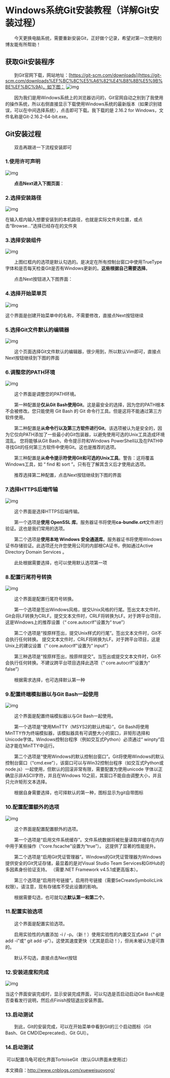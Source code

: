 # Windows系统Git安装教程（详解Git安装过程）

  今天更换电脑系统，需要重新安装Git，正好做个记录，希望对第一次使用的博友能有所帮助！

## 获取Git安装程序

  到Git官网下载，网站地址：[https://git-scm.com/downloads](https://git-scm.com/downloads%EF%BC%8C%E5%A6%82%E4%B8%8B%E5%9B%BE%EF%BC%9A)，如下图：
![img](https://img2018.cnblogs.com/blog/1705204/201911/1705204-20191122204208111-2049469323.png)

  因为我们是用Windows系统上的浏览器访问的，Git官网自动之别到了我使用的操作系统，所以右侧直接显示下载使用Windows系统的最新版本（如果识别错误，可以在中间选择系统），点击即可下载。我下载的是 2.16.2 for Windows，文件名称是Git-2.16.2-64-bit.exe。

## Git安装过程

  双击再跟进一下流程安装即可

### 1.使用许可声明

![img](pic/git-1.png)





  **点击Next进入下图页面**：

### 2.选择安装路径

![img](pic/git-2.png)

在输入框内输入想要安装到的本机路径，也就是实际文件夹位置，或点击“Browse...”选择已经存在的文件夹

### 3.选择安装组件

![img](pic/git-3.png)

  上图红框内的选项是默认勾选的。是决定在所有控制台窗口中使用TrueType字体和是否每天检查Git是否有Windows更新的。**这些根据自己需要选择**。

  点击Next按钮进入下图界面：

### 4.选择开始菜单页

![img](pic/git-4.png)

这个界面是创建开始菜单中的名称，不需要修改，直接点Next按钮继续

### 5.选择Git文件默认的编辑器

![img](pic/git-5.png)

  这个页面选择Git文件默认的编辑器，很少用到，所以默认Vim即可，直接点Next按钮继续到下图的界面

### 6.调整您的PATH环境

![img](pic/git-6.png)

  这个界面是调整您的PATH环境。

  第一种配置是**仅从Git Bash使用Git**。这是最安全的选择，因为您的PATH根本不会被修改。您只能使用 Git Bash 的 Git 命令行工具。但是这将不能通过第三方软件使用。

  第二种配置是**从命令行以及第三方软件进行Git**。该选项被认为是安全的，因为它仅向PATH添加了一些最小的Git包装器，以避免使用可选的Unix工具造成环境混乱。
您将能够从Git Bash，命令提示符和Windows PowerShell以及在PATH中寻找Git的任何第三方软件中使用Git。这也是推荐的选项。

  第三种配置是**从命令提示符使用Git和可选的Unix工具**。警告：这将覆盖Windows工具，如 “ find 和 sort ”。只有在了解其含义后才使用此选项。

  推荐选择第二种配置，点击Next按钮继续到下图的界面

### 7.选择HTTPS后端传输

![img](pic/git-7.png)

  这个界面是选择HTTPS后端传输。

  第一个选项是**使用 OpenSSL 库**。服务器证书将使用**ca-bundle.crt**文件进行验证。这也是我们常用的选项。

  第二个选项是**使用本地 Windows 安全通道库**。服务器证书将使用Windows证书存储验证。此选项还允许您使用公司的内部根CA证书，例如通过Active Directory Domain Services 。

  此处根据需要选择，也可以使用默认选项第一项

### 8.配置行尾符号转换

![img](pic/git-8.png)

  这个界面是配置行尾符号转换。

  第一个选项是签出Windows风格，提交Unix风格的行尾。签出文本文件时，Git会将LF转换为CRLF。提交文本文件时，CRLF将转换为LF。对于跨平台项目，这是Windows上的推荐设置（“ core.autocrlf”设置为“ true”）

  第二个选项是“按原样签出，提交Unix样式的行尾”。签出文本文件时，Git不会执行任何转换。 提交文本文件时，CRLF将转换为LF。对于跨平台项目，这是Unix上的建议设置（“ core.autocrlf”设置为“ input”）

  第三种选项是“按原样签出，按原样提交”。当签出或提交文本文件时，Git不会执行任何转换。不建议跨平台项目选择此选项（“ core.autocrlf”设置为“ false”）

  根据需求选择，也可选择默认第一种

### 9.配置终端模拟器以与Git Bash一起使用

![img](pic/git-9.png)

  这个界面是配置终端模拟器以与Git Bash一起使用。

  第一个选项是“使用MinTTY（MSYS2的默认终端）”。Git Bash将使用MinTTY作为终端模拟器，该模拟器具有可调整大小的窗口，非矩形选择和Unicode字体。Windows控制台程序（例如交互式Python）必须通过“ winpty”启动才能在MinTTY中运行。

  第二个选项是“使用Windows的默认控制台窗口”。Git将使用Windows的默认控制台窗口（“cmd.exe”），该窗口可以与Win32控制台程序（如交互式Python或node.js）一起使用，但默认的回滚非常有限，需要配置为使用unicode 字体以正确显示非ASCII字符，并且在Windows 10之前，其窗口不能自由调整大小，并且只允许矩形文本选择。

  根据自身需要选择，也可择默认的第一种，图标显示为git自带图标

### 10.配置配置额外的选项

![img](pic/git-10.png)

  这个界面是配置配置额外的选项。

  第一个选项是“启用文件系统缓存”。文件系统数据将被批量读取并缓存在内存中用于某些操作（“core.fscache”设置为“true”）。 这提供了显著的性能提升。

  第二个选项是“启用Git凭证管理器”。Windows的Git凭证管理器为Windows提供安全的Git凭证存储，最显着的是对Visual Studio Team Services和GitHub的多因素身份验证支持。 （需要.NET Framework v4.5.1或更高版本）。

  第三个选项是“启用符号链接”。启用符号链接（需要SeCreateSymbolicLink权限）。请注意，现有存储库不受此设置的影响。

  根据需要勾选，也可就勾选**默认第一和第二个**。

### 11.配置实验选项

  这个界面是配置实验选项。

  启用实验性的内置添加 -i / -p。（新！）使用实验性的内置交互式add（“ git add -i”或“ git add -p”）。这使其速度更快（尤其是启动！），但尚未被认为是可靠的。

  默认不勾选，直接点击Next按钮



### 12.安装进度和完成

![img](pic/git-12.png)

当这个界面安装完成时，显示安装完成界面，可以勾选是否启动启动Git Bash和是否查看发行说明，然后点Finish按钮退出安装界面。

### 13.启动测试

  到此，Git的安装完成，可以在开始菜单中看到Git的三个启动图标（Git Bash、Git CMD(Deprecated)、Git GUI）。

### 14.启动测试

​	可以配置乌龟可视化界面TortoiseGit（默认GUI界面未使用过）





本文摘自：<http://www.cnblogs.com/xueweisuoyong/>